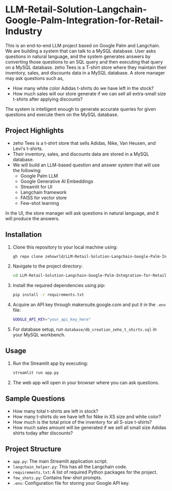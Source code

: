 # LLM-Retail-Solution-Langchain-Google-Palm-Integration-for-Retail-Industry

This is an end-to-end LLM project based on Google Palm and Langchain. We are building a system that can talk to a MySQL database. User asks questions in natural language, and the system generates answers by converting those questions to an SQL query and then executing that query on a MySQL database. zeho Tees is a T-shirt store where they maintain their inventory, sales, and discounts data in a MySQL database. A store manager may ask questions such as,

- How many white color Adidas t-shirts do we have left in the stock?
- How much sales will our store generate if we can sell all extra-small size t-shirts after applying discounts?

The system is intelligent enough to generate accurate queries for given questions and execute them on the MySQL database.

## Project Highlights

- zeho Tees is a t-shirt store that sells Adidas, Nike, Van Heusen, and Levi's t-shirts.
- Their inventory, sales, and discounts data are stored in a MySQL database.
- We will build an LLM-based question and answer system that will use the following:
  - Google Palm LLM
  - Google Generative AI Embeddings
  - Streamlit for UI
  - Langchain framework
  - FAISS for vector store
  - Few-shot learning

In the UI, the store manager will ask questions in natural language, and it will produce the answers.

## Installation

1. Clone this repository to your local machine using:

   ```bash
   gh repo clone zehowrld/LLM-Retail-Solution-Langchain-Google-Palm-Integration-for-Retail-Industry
   ```

2. Navigate to the project directory:

   ```bash
   cd LLM-Retail-Solution-Langchain-Google-Palm-Integration-for-Retail-Industry
   ```

3. Install the required dependencies using pip:

   ```bash
   pip install -r requirements.txt
   ```

4. Acquire an API key through makersuite.google.com and put it in the `.env` file:

   ```bash
   GOOGLE_API_KEY="your_api_key_here"
   ```

5. For database setup, run `database/db_creation_zeho_t_shirts.sql` in your MySQL workbench.

## Usage

1. Run the Streamlit app by executing:

   ```bash
   streamlit run app.py
   ```

2. The web app will open in your browser where you can ask questions.

## Sample Questions

- How many total t-shirts are left in stock?
- How many t-shirts do we have left for Nike in XS size and white color?
- How much is the total price of the inventory for all S-size t-shirts?
- How much sales amount will be generated if we sell all small size Adidas shirts today after discounts?

## Project Structure

- `app.py`: The main Streamlit application script.
- `langchain_helper.py`: This has all the Langchain code.
- `requirements.txt`: A list of required Python packages for the project.
- `few_shots.py`: Contains few-shot prompts.
- `.env`: Configuration file for storing your Google API key.
```
